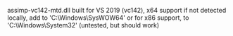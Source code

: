 assimp-vc142-mtd.dll built for VS 2019 (vc142), x64 support
if not detected locally, add to 'C:\Windows\SysWOW64'
or for x86 support, to 'C:\Windows\System32' (untested, but should work)